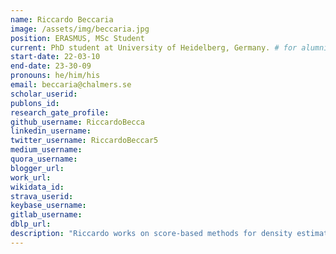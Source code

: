 ```yaml
---
name: Riccardo Beccaria 
image: /assets/img/beccaria.jpg
position: ERASMUS, MSc Student
current: PhD student at University of Heidelberg, Germany. # for alumni
start-date: 22-03-10
end-date: 23-30-09  
pronouns: he/him/his 
email: beccaria@chalmers.se
scholar_userid: 
publons_id:
research_gate_profile:
github_username: RiccardoBecca
linkedin_username:
twitter_username: RiccardoBeccar5
medium_username:
quora_username:
blogger_url:
work_url:
wikidata_id:
strava_userid:
keybase_username:
gitlab_username:
dblp_url:
description: "Riccardo works on score-based methods for density estimation with applications in molecular systems."
---
```

